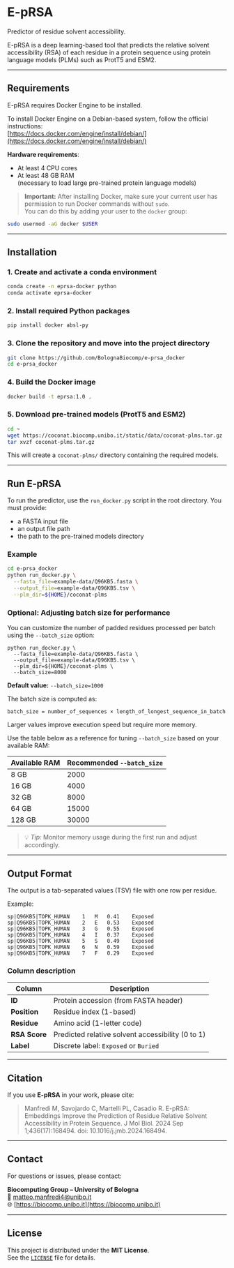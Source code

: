 # E-pRSA

Predictor of residue solvent accessibility.

E-pRSA is a deep learning-based tool that predicts the relative solvent accessibility (RSA) of each residue in a protein sequence using protein language models (PLMs) such as ProtT5 and ESM2.

---

## Requirements

E-pRSA requires Docker Engine to be installed.

To install Docker Engine on a Debian-based system, follow the official instructions:  
[https://docs.docker.com/engine/install/debian/](https://docs.docker.com/engine/install/debian/)

**Hardware requirements**:
- At least 4 CPU cores
- At least 48 GB RAM  
  (necessary to load large pre-trained protein language models)

> **Important:** After installing Docker, make sure your current user has permission to run Docker commands without `sudo`.  
> You can do this by adding your user to the `docker` group:

```bash
sudo usermod -aG docker $USER
```

---

## Installation

### 1. Create and activate a conda environment

```bash
conda create -n eprsa-docker python
conda activate eprsa-docker
```

### 2. Install required Python packages

```bash
pip install docker absl-py
```

### 3. Clone the repository and move into the project directory

```bash
git clone https://github.com/BolognaBiocomp/e-prsa_docker
cd e-prsa_docker
```

### 4. Build the Docker image

```bash
docker build -t eprsa:1.0 .
```

### 5. Download pre-trained models (ProtT5 and ESM2)

```bash
cd ~
wget https://coconat.biocomp.unibo.it/static/data/coconat-plms.tar.gz
tar xvzf coconat-plms.tar.gz
```

This will create a `coconat-plms/` directory containing the required models.

---

## Run E-pRSA

To run the predictor, use the `run_docker.py` script in the root directory. You must provide:

- a FASTA input file
- an output file path
- the path to the pre-trained models directory

### Example

```bash
cd e-prsa_docker
python run_docker.py \
  --fasta_file=example-data/Q96KB5.fasta \
  --output_file=example-data/Q96KB5.tsv \
  --plm_dir=${HOME}/coconat-plms
```

### Optional: Adjusting batch size for performance

You can customize the number of padded residues processed per batch using the `--batch_size` option:

    python run_docker.py \
      --fasta_file=example-data/Q96KB5.fasta \
      --output_file=example-data/Q96KB5.tsv \
      --plm_dir=${HOME}/coconat-plms \
      --batch_size=8000

**Default value:** `--batch_size=1000`

The batch size is computed as:

    batch_size = number_of_sequences × length_of_longest_sequence_in_batch

Larger values improve execution speed but require more memory.

Use the table below as a reference for tuning `--batch_size` based on your available RAM:

| Available RAM | Recommended `--batch_size` |
|---------------|-----------------------------|
| 8 GB          | 2000                        |
| 16 GB         | 4000                        |
| 32 GB         | 8000                        |
| 64 GB         | 15000                       |
| 128 GB        | 30000                       |

> 💡 *Tip:* Monitor memory usage during the first run and adjust accordingly.



---

## Output Format

The output is a tab-separated values (TSV) file with one row per residue.

Example:

```
sp|Q96KB5|TOPK_HUMAN	1	M	0.41	Exposed
sp|Q96KB5|TOPK_HUMAN	2	E	0.53	Exposed
sp|Q96KB5|TOPK_HUMAN	3	G	0.55	Exposed
sp|Q96KB5|TOPK_HUMAN	4	I	0.37	Exposed
sp|Q96KB5|TOPK_HUMAN	5	S	0.49	Exposed
sp|Q96KB5|TOPK_HUMAN	6	N	0.59	Exposed
sp|Q96KB5|TOPK_HUMAN	7	F	0.29	Exposed
```

### Column description

| Column        | Description                                        |
|---------------|----------------------------------------------------|
| **ID**        | Protein accession (from FASTA header)              |
| **Position**  | Residue index (1-based)                            |
| **Residue**   | Amino acid (1-letter code)                         |
| **RSA Score** | Predicted relative solvent accessibility (0 to 1) |
| **Label**     | Discrete label: `Exposed` or `Buried`             |

---

## Citation

If you use **E-pRSA** in your work, please cite:

> Manfredi M, Savojardo C, Martelli PL, Casadio R. E-pRSA: Embeddings Improve the Prediction of Residue Relative Solvent Accessibility in Protein Sequence. J Mol Biol. 2024 Sep 1;436(17):168494. doi: 10.1016/j.jmb.2024.168494. 

---

## Contact

For questions or issues, please contact:

**Biocomputing Group – University of Bologna**  
📧 [matteo.manfredi4@unibo.it](mailto:matteo.manfredi4@unibo.it)  
🌐 [https://biocomp.unibo.it](https://biocomp.unibo.it)

---

## License

This project is distributed under the **MIT License**.  
See the [`LICENSE`](./LICENSE) file for details.
